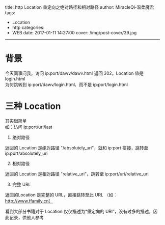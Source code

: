 title: http Location 重定向之绝对路径和相对路径
author: MiracleQi-温柔魔君
tags:
  - Location
  - http
categories:
  - WEB
date: 2017-01-11 14:27:00
cover: /img/post-cover/39.jpg
---

# 背景

今天同事问我，访问 ip:port/dawv/dawv.html 返回 302，Location 值是 login.html  
为何跳转到 ip:port/dawv/login.html，而不是 ip:port/login.html

# 三种 Location

其实很简单  
如：访问 ip:port/uri/last

1. 绝对路径

 返回的 Location 是绝对路径 "/absolutely_uri"，就和 ip:port 拼接，跳转至ip:port/absolutely_uri

2. 相对路径

 返回的 Location 是相对路径 "relative_uri"，跳转至 ip:port/uri/relative_uri

3. 完整 URL

 返回的Location 是完整的 URL，直接跳转至此 URL （如：http://www.ffamily.cn） 

看到大部分书籍对于 Location 仅仅描述为“重定向的 URI”，没有过多的描述，因此记录，供他人参考